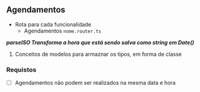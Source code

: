 ## Agendamentos
- Rota para cada funcionalidade 
  - Agendamentos `nome.router.ts`

__*parseISO Transforma a hora que está sendo salva como string em Date()*__

1) Conceitos de modelos para armaznar os tipos, em forma de classe 

### Requistos
- [ ] Agendamentos não podem ser realizados na mesma data e hora
